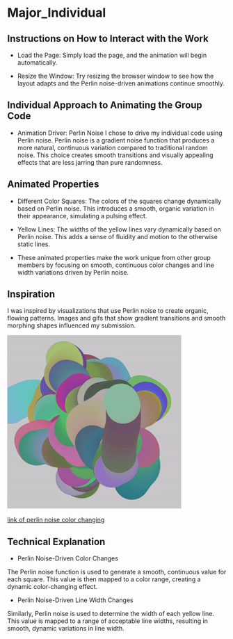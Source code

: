 # Major_Individual

## Instructions on How to Interact with the Work
- Load the Page: Simply load the page, and the animation will begin automatically.

- Resize the Window: Try resizing the browser window to see how the layout adapts and the Perlin noise-driven animations continue smoothly.

## Individual Approach to Animating the Group Code
- Animation Driver: Perlin Noise
I chose to drive my individual code using Perlin noise. Perlin noise is a gradient noise function that produces a more natural, continuous variation compared to traditional random noise. This choice creates smooth transitions and visually appealing effects that are less jarring than pure randomness.

## Animated Properties
- Different Color Squares: The colors of the squares change dynamically based on Perlin noise. This introduces a smooth, organic variation in their appearance, simulating a pulsing effect.

- Yellow Lines: The widths of the yellow lines vary dynamically based on Perlin noise. This adds a sense of fluidity and motion to the otherwise static lines.

- These animated properties make the work unique from other group members by focusing on smooth, continuous color changes and line width variations driven by Perlin noise.

## Inspiration
I was inspired by visualizations that use Perlin noise to create organic, flowing patterns. Images and gifs that show gradient transitions and smooth morphing shapes influenced my submission.

![an image of perlin noise color changing](readmeimages/1*p0jKGhPqFVfsTieU8BgmDg.gif)

[link of perlin noise color changing](https://celiawrite.medium.com/learn-apply-p5-js-b927e254cf11)

## Technical Explanation
- Perlin Noise-Driven Color Changes

The Perlin noise function is used to generate a smooth, continuous value for each square. This value is then mapped to a color range, creating a dynamic color-changing effect.

- Perlin Noise-Driven Line Width Changes

Similarly, Perlin noise is used to determine the width of each yellow line. This value is mapped to a range of acceptable line widths, resulting in smooth, dynamic variations in line width.
